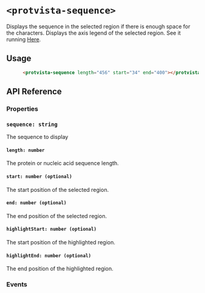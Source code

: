 # `<protvista-sequence>`
Displays the sequence in the selected region if there is enough space for the characters.
Displays the axis legend of the selected region.
See it running [Here](https://ebi-webcomponents.github.io/protvista-sequence/).


## Usage
```html
      <protvista-sequence length="456" start="34" end="400"></protvista-sequence>
```

## API Reference

### Properties

### `sequence: string`
The sequence to display

#### `length: number`
The protein or nucleic acid sequence length.

#### `start: number (optional)`
The start position of the selected region.

#### `end: number (optional)`
The end position of the selected region.

#### `highlightStart: number (optional)`
The start position of the highlighted region.

#### `highlightEnd: number (optional)`
The end position of the highlighted region.

### Events

